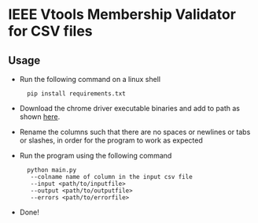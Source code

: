 # IEEE Vtools Membership Validator for CSV files

## Usage

- Run the following command on a linux shell
    
        pip install requirements.txt
    
- Download the chrome driver executable binaries and add to path as shown [here](https://www.selenium.dev/documentation/en/selenium_installation/installing_webdriver_binaries/).

- Rename the columns such that there are no spaces or newlines or tabs or slashes, in order for the program to work as expected

- Run the program using the following command

        python main.py
         --colname name of column in the input csv file
         --input <path/to/inputfile>
         --output <path/to/outputfile>
         --errors <path/to/errorfile>

- Done!
